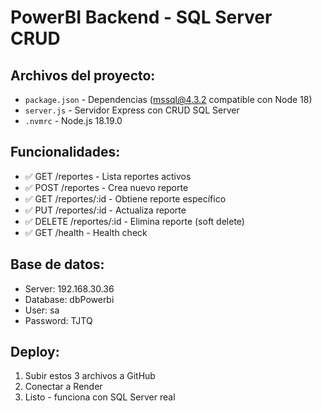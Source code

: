 # PowerBI Backend - SQL Server CRUD

## Archivos del proyecto:
- `package.json` - Dependencias (mssql@4.3.2 compatible con Node 18)
- `server.js` - Servidor Express con CRUD SQL Server
- `.nvmrc` - Node.js 18.19.0

## Funcionalidades:
- ✅ GET /reportes - Lista reportes activos
- ✅ POST /reportes - Crea nuevo reporte  
- ✅ GET /reportes/:id - Obtiene reporte específico
- ✅ PUT /reportes/:id - Actualiza reporte
- ✅ DELETE /reportes/:id - Elimina reporte (soft delete)
- ✅ GET /health - Health check

## Base de datos:
- Server: 192.168.30.36
- Database: dbPowerbi
- User: sa
- Password: TJTQ

## Deploy:
1. Subir estos 3 archivos a GitHub
2. Conectar a Render
3. Listo - funciona con SQL Server real
